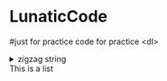 # LunaticCode

#just for practice code
for  practice
\<dl>
  <dt>
  <details>
  <summary>zigzag string</summary>
  zig zag string uses n nnumber of array to store chracters and then print those char
</details>This is a list</dt>
 


